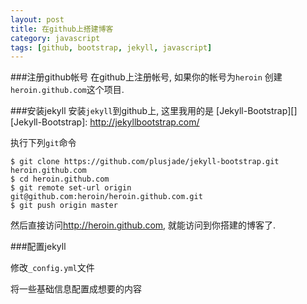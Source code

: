 ```yaml
---
layout: post
title: 在github上搭建博客
category: javascript
tags: [github, bootstrap, jekyll, javascript]
---
```


###注册github帐号
在github上注册帐号, 如果你的帐号为`heroin`
创建`heroin.github.com`这个项目.


###安装jekyll
安装`jekyll`到github上, 这里我用的是
[Jekyll-Bootstrap][]
  [Jekyll-Bootstrap]: http://jekyllbootstrap.com/

执行下列`git`命令

    $ git clone https://github.com/plusjade/jekyll-bootstrap.git heroin.github.com
    $ cd heroin.github.com
    $ git remote set-url origin git@github.com:heroin/heroin.github.com.git
    $ git push origin master

然后直接访问<http://heroin.github.com>, 就能访问到你搭建的博客了.

###配置jekyll

修改`_config.yml`文件

将一些基础信息配置成想要的内容
